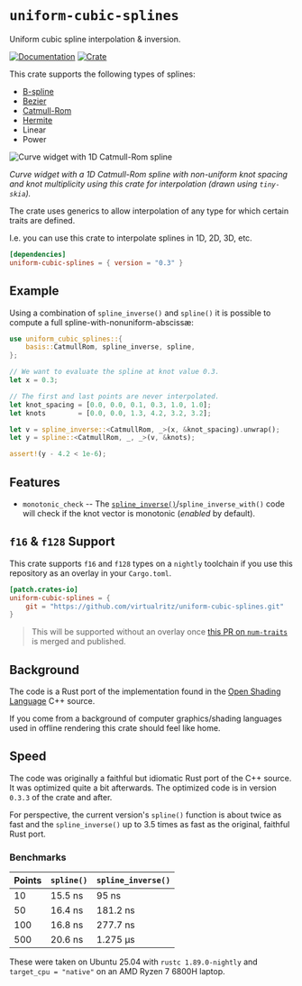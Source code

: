 # `uniform-cubic-splines`

Uniform cubic spline interpolation & inversion.

[![Documentation](https://docs.rs/uniform-cubic-splines/badge.svg)](https://docs.rs/uniform-cubic-splines/)
[![Crate](https://img.shields.io/crates/v/uniform-cubic-splines.svg)](https://crates.io/crates/uniform-cubic-splines)

This crate supports the following types of splines:

- [B-spline](https://en.wikipedia.org/wiki/B-spline)
- [Bezier](https://en.wikipedia.org/wiki/Composite_B%C3%A9zier_curve)
- [Catmull-Rom](https://en.wikipedia.org/wiki/Cubic_Hermite_spline#Catmull%E2%80%93Rom_spline)
- [Hermite](https://en.wikipedia.org/wiki/Cubic_Hermite_spline)
- Linear
- Power

![Curve widget with 1D Catmull-Rom spline](spline_ui.png)

_Curve widget with a 1D Catmull-Rom spline with non-uniform knot
spacing and knot multiplicity using this crate for interpolation
(drawn using `tiny-skia`)._

The crate uses generics to allow interpolation of any type for which
certain traits are defined.

I.e. you can use this crate to interpolate splines in 1D, 2D, 3D, etc.

```toml
[dependencies]
uniform-cubic-splines = { version = "0.3" }
```

## Example

Using a combination of `spline_inverse()` and `spline()` it is
possible to compute a full spline-with-nonuniform-abscissæ:

```rust
use uniform_cubic_splines::{
    basis::CatmullRom, spline_inverse, spline,
};

// We want to evaluate the spline at knot value 0.3.
let x = 0.3;

// The first and last points are never interpolated.
let knot_spacing = [0.0, 0.0, 0.1, 0.3, 1.0, 1.0];
let knots        = [0.0, 0.0, 1.3, 4.2, 3.2, 3.2];

let v = spline_inverse::<CatmullRom, _>(x, &knot_spacing).unwrap();
let y = spline::<CatmullRom, _, _>(v, &knots);

assert!(y - 4.2 < 1e-6);
```

## Features

- `monotonic_check` -- The
  [`spline_inverse()`](https://docs.rs/uniform-cubic-splines/latest/uniform_cubic_splines/fn.spline_inverse.html)/`spline_inverse_with()`
  code will check if the knot vector is monotonic (_enabled_ by default).

## `f16` & `f128` Support

This crate supports `f16` and `f128` types on a `nightly` toolchain if you use this repository as an overlay in your `Cargo.toml`.

```toml
[patch.crates-io]
uniform-cubic-splines = {
    git = "https://github.com/virtualritz/uniform-cubic-splines.git"
}
```

> This will be supported without an overlay once [this PR on `num-traits`](https://github.com/rust-num/num-traits/pull/333) is merged and published.

## Background

The code is a Rust port of the implementation found in the [Open
Shading Language](https://github.com/imageworks/OpenShadingLanguage)
C++ source.

If you come from a background of computer graphics/shading
languages used in offline rendering this crate should feel like
home.

## Speed

The code was originally a faithful but idiomatic Rust port of the C++ source. It was optimized quite a bit afterwards. The optimized code is in version `0.3.3` of the crate and after.

For perspective, the current version's `spline()` function is about twice as fast and the `spline_inverse()` up to 3.5 times as fast as the original, faithful Rust port.

### Benchmarks

| **Points** | `spline()` | `spline_inverse()` |
| ---------- | ---------- | ------------------ |
| 10         | 15.5 ns    | 95 ns              |
| 50         | 16.4 ns    | 181.2 ns           |
| 100        | 16.8 ns    | 277.7 ns           |
| 500        | 20.6 ns    | 1.275 µs           |

These were taken on Ubuntu 25.04 with `rustc 1.89.0-nightly` and `target_cpu = "native"` on an AMD Ryzen 7 6800H laptop.

